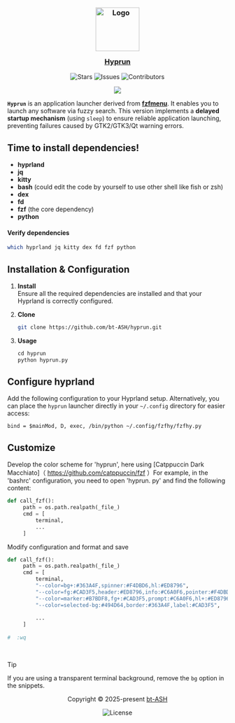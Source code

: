 <h3 align="center">
	<img src="https://avatars.githubusercontent.com/u/205271537?v=4" width="100" alt="Logo"/><br/>
	<img src="https://raw.githubusercontent.com/catppuccin/catppuccin/main/assets/misc/transparent.png" height="30" width="0px"/>
	<a href="https://github.com/bt-ASH/hyprun">Hyprun</a>
	<img src="https://raw.githubusercontent.com/catppuccin/catppuccin/main/assets/misc/transparent.png" height="30" width="0px"/>
</h3>

<div align="center">

  ![Stars](https://img.shields.io/github/stars/bt-ASH?style=flat-square)
  ![Issues](https://img.shields.io/github/issues/bt-ASH?style=flat-square)
  ![Contributors](https://img.shields.io/github/contributors/bt-ASH?style=flat-square)

</div>

<p align="center">
		<img src="./assets/preview.webp" />
</p>

**`Hyprun`** is an application launcher derived from **[fzfmenu](https://github.com/levinion/fzfmenu?tab=readme-ov-file#fzfmenu)**. It enables you to launch any software via fuzzy search. This version implements a **delayed startup mechanism** (using `sleep`) to ensure reliable application launching, preventing failures caused by GTK2/GTK3/Qt warning errors.

## **Time to install dependencies!** 

- **hyprland**
- **jq**
- **kitty**
- **bash** (could edit the code by yourself to use other shell like fish or zsh)
- **dex**
- **fd**
- **fzf** (the core dependency)
- **python**
#### **Verify dependencies**
```bash
which hyprland jq kitty dex fd fzf python
```

## Installation & Configuration

1. **Install**  
   Ensure all the required dependencies are installed and that your Hyprland is correctly configured.

2. **Clone**

   ```bash
   git clone https://github.com/bt-ASH/hyprun.git
   ```

3. **Usage**

   ```python
   cd hyprun
   python hyprun.py
   ```

## Configure hyprland 

Add the following configuration to your Hyprland setup. Alternatively, you can place the `hyprun` launcher directly in your `~/.config` directory for easier access:

```
bind = $mainMod, D, exec, /bin/python ~/.config/fzfhy/fzfhy.py
```

## Customize

Develop the color scheme for 'hyprun', here using [Catppuccin Dark Macchiato]（ https://github.com/catppuccin/fzf ）For example, in the 'bashrc' configuration, you need to open 'hyprun. py' and find the following content: 
```py
def call_fzf():
     path = os.path.realpath(_file_)
     cmd = [
         terminal,
         ...
     ]
```
Modify configuration and format and save
```py
def call_fzf():
     path = os.path.realpath(_file_)
     cmd = [
         terminal,
         "--color=bg+:#363A4F,spinner:#F4DBD6,hl:#ED8796",
         "--color=fg:#CAD3F5,header:#ED8796,info:#C6A0F6,pointer:#F4DBD6",
         "--color=marker:#B7BDF8,fg+:#CAD3F5,prompt:#C6A0F6,hl+:#ED8796",
         "--color=selected-bg:#494D64,border:#363A4F,label:#CAD3F5",
   
		 ...
	 ]
	 
#  :wq		 
```

&nbsp;

> [!TIP]
> If you are using a transparent terminal background, remove the `bg` option in
> the snippets.

<p align="center">Copyright &copy; 2025-present <a href="https://github.com/bt-ASH" target="_blank">bt-ASH</a>
<p align="center"><a href="https://github.com/catppuccin/catppuccin/blob/main/LICENSE">
</a></p>

<div align="center">

![License](https://img.shields.io/github/license/bt-ASH?style=flat-square)

</div>